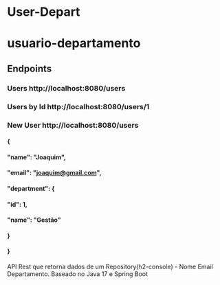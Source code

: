 # User-Depart
# usuario-departamento
## Endpoints

### Users http://localhost:8080/users
###
### Users by Id http://localhost:8080/users/1
###
### New User http://localhost:8080/users
#### {
####     "name": "Joaquim",
####    "email": "joaquim@gmail.com",
####    "department": {
####        "id": 1,
####        "name": "Gestão"
####    }
#### }
 API Rest que retorna dados de um Repository(h2-console) - Nome Email Departamento. Baseado no Java 17 e Spring Boot
